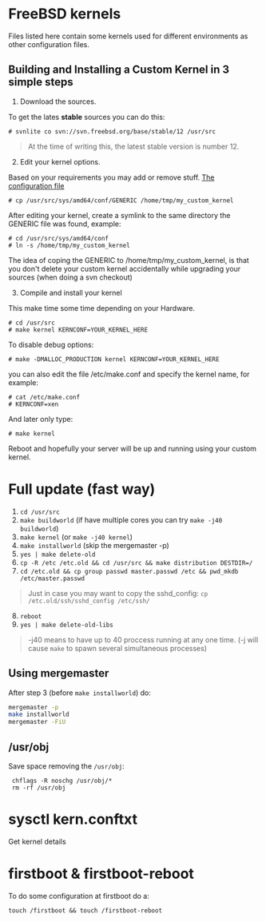 FreeBSD kernels
===============

Files listed here contain some kernels used for different environments as other configuration files.

Building and Installing a Custom Kernel in 3 simple steps
---------------------------------------------------------

1. Download the sources.

To get the lates **stable** sources you can do this:

    # svnlite co svn://svn.freebsd.org/base/stable/12 /usr/src

> At the time of writing this, the latest stable version is number 12.


2. Edit your kernel options.

Based on your requirements you may add or remove stuff. [The configuration file](https://www.freebsd.org/doc/en/books/handbook/kernelconfig-config.html)

    # cp /usr/src/sys/amd64/conf/GENERIC /home/tmp/my_custom_kernel

After editing your kernel, create a symlink to the same directory the GENERIC
file was found, example:

    # cd /usr/src/sys/amd64/conf
    # ln -s /home/tmp/my_custom_kernel

The idea of coping the GENERIC to /home/tmp/my_custom_kernel, is that you don't
delete your custom kernel accidentally while upgrading your sources (when doing
a svn checkout)


3. Compile and install your kernel

This make time some time depending on your Hardware.

    # cd /usr/src
    # make kernel KERNCONF=YOUR_KERNEL_HERE

To disable debug options:

    # make -DMALLOC_PRODUCTION kernel KERNCONF=YOUR_KERNEL_HERE

you can also edit the file /etc/make.conf and specify the kernel name, for example:

    # cat /etc/make.conf
    # KERNCONF=xen

And later only type:

    # make kernel


Reboot and hopefully your server will be up and running using your custom kernel.



Full update (fast way)
======================


1. ``cd /usr/src``
2. ``make buildworld``  (if have multiple cores you can try ``make -j40 buildworld``)
3. ``make kernel`` (or ``make -j40 kernel``)
4. ``make installworld`` (skip the mergemaster -p)
5. ``yes | make delete-old``
6. ``cp -R /etc /etc.old && cd /usr/src && make distribution DESTDIR=/``
7. ``cd /etc.old && cp group passwd master.passwd /etc && pwd_mkdb /etc/master.passwd``
> Just in case you may want to copy the sshd_config: `cp /etc.old/ssh/sshd_config /etc/ssh/`
8. ``reboot``
9. ``yes | make delete-old-libs``

> -j40 means to have up to 40 proccess running at any one time. (-j will cause ``make`` to spawn several simultaneous processes)


Using mergemaster
-----------------

After step 3 (before ``make installworld``) do:

```sh
mergemaster -p
make installworld
mergemaster -FiU
```


/usr/obj
--------

Save space removing the ``/usr/obj``:

     chflags -R noschg /usr/obj/*
     rm -rf /usr/obj


sysctl kern.conftxt
===================

Get kernel details


firstboot & firstboot-reboot
============================

To do some configuration at firstboot do a:

    touch /firstboot && touch /firstboot-reboot
